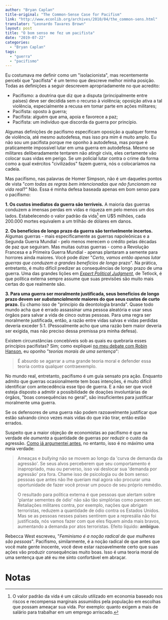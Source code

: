 ```yaml
---
author: "Bryan Caplan"
title-original: "The Common-Sense Case for Pacifism"
link: "http://www.econlib.org/archives/2010/04/the_common-sens.html"
translator: "Leonardo Tavares Brown"
layout: post
title: "O bom senso me fez um pacifista"
date: "2019-07-22"
categories:   
  - "Bryan Caplan"
tags: 
  - "guerra"
  - "pacifismo"
---
```


Eu costumava me definir como um "isolacionista", mas recentemente percebi que "pacifista" é um termo que descreve melhor minha posição. Todas as definições a seguir descrevem apropriadamente no que acredito:

- Pacifismo: a doutrina que diz que a disputa (principalmente entre países) deve ser decidida sem o recurso à violência; oposição ativa a tal violência, especialmente a recusa em tomar parte em ações militares;
- Pacifista: oposto à guerra;
- Pacifista: alguém que ama, apoia e favorece a paz;
- Pacifista: um indivíduo que discorda da guerra por princípio.

Algumas definições de pacifismo especificam oposição a qualquer forma de violência, até mesmo autodefesa, mas isso pra mim é muito amplo. Eu não sou um pacifista porque me oponho à autodefesa, mas porque é praticamente impossível lutar em uma guerra em autodefesa. Mesmo se militares deliberadamente tentarem não atingir civis, eles certamente vão colocar suas vidas em perigo. Se um policial lutar contra o crime da forma como a qual exércitos "civilizados" fazem guerra, nós o colocaríamos na cadeia.

Mas pacifismo, nas palavras de Homer Simpson, não é um daqueles pontos de vista "_com todas as regras bem intencionadas que não funcionam na vida real_?" Não. Essa é minha defesa baseada apenas em bom senso para o pacifismo:

**1. Os custos imediatos da guerra são terríveis.** A maioria das guerras conduzem a imensas perdas em vidas e riqueza em pelo menos um dos lados. Estabelecendo o valor padrão da vida[^1] em U$5 milhões, cada 200.000 mortes equivalem a um trilhão de dólares em danos.

**2. Os benefícios de longo prazo da guerra são terrivelmente incertos.** Algumas guerras - mais especificamente as guerras napoleônicas e a Segunda Guerra Mundial - pelo menos merecem o crédito pelas décadas de paz que seguiram. Mas muitas outras guerras - como a Revolução Francesa e a Primeira Guerra Mundial - apenas plantaram a semente para horrores ainda maiores. Você pode dizer "_Certo, vamos então apenas lutar guerras que conduzem a grandes benefícios de longo_ prazo". Na prática, entretanto, é muito difícil predizer as consequências de longo prazo de uma guerra. Uma das grandes lições em [_Expert Political Judgment_](http://www.econlib.org/archives/2007/12/my_defense_of_e.html), de Tetlock, é que política externa sempre assume que suas previsões são muito mais certas do que realmente são.

**3. Para uma guerra ser moralmente justificada, seus benefícios de longo prazo devem ser _substancialmente_ maiores do que seus custos de curto prazo.** Eu chamo isso de "princípio da deontologia branda". Quase todo mundo acha que é errado assassinar uma pessoa aleatória e usar seus órgãos para salvar a vida de cinco outras pessoas. Para uma regra ser moralmente justificada, então, a razão entre vidas salvas e vidas perdidas deveria exceder 5:1. (Pessoalmente acho que uma razão bem maior deveria ser exigida, mas não preciso dessa premissa pra minha defesa).

Existem circunstâncias concebíveis sob as quais eu quebraria esses princípios pacifistas? Sim; como expliquei [no meu debate com Robin Hanson](http://www.gmu.edu/departments/economics/bcaplan/handeb.htm), eu oponho "_teorias morais de uma sentença_":

> É absurdo se agarrar a uma grande teoria moral e defender essa teoria contra qualquer contraexemplo.

No mundo real, entretanto, pacifismo é um guia sensato pra ação. Enquanto admito que guerras ocasionalmente tem boas intenções, é muito difícil identificar com antecedência esse tipo de guerra. E a não ser que você esteja disposto a admitir a possibilidade de doações involuntárias de órgãos, "boas consequências no geral", são insuficientes para justificar moralmente uma guerra.

Se os defensores de uma guerra não podem razoavelmente justificar que estão salvando cinco vezes mais vidas do que irão tirar, então estão errados.

Suspeito que a maior objeção de economistas ao pacifismo é que na verdade ele _aumenta_ a quantidade de guerras por reduzir o custo da agressão. [Como já argumentei antes](http://econlog.econlib.org/archives/2005/04/why_most_econom.html), no entanto, isso é no máximo uma meia verdade:

> Ameaças e _bullying_ não se movem ao longo da 'curva de demanda da agressão'. Se seus alvos perceberem que seu comportamento é inapropriado, mau ou perverso, isso vai deslocar sua 'demanda por agressão' pra fora. Chame isso de psicologia ou de bom senso: pessoas que antes não lhe queriam mal agora vão procurar uma oportunidade de fazer você provar um pouco de seu próprio remédio.
> 
> O resultado para política externa é que pessoas que alertam sobre 'plantar sementes de ódio' não são tão simplórias como parecem ser. Retaliações militares contra, por exemplo, nações que abrigam terroristas, reduzem a quantidade de ódio contra os Estados Unidos. Mas se as pessoas nesses países sentirem que a represália não foi justificada, nós vamos fazer com que eles fiquem ainda mais bravos, aumentando a demanda por atos terroristas. Efeito líquido: **ambíguo**.

Rebecca West escreveu, "_Feminismo é a noção radical de que mulheres são pessoas_". Pacifismo, similarmente, é a noção radical de que antes que você mate gente inocente, você deve estar razoavelmente certo que suas ações vão produzir consequências muito boas. Isso é uma teoria moral de uma sentença que até eu me sinto confortável em abraçar.

# Notas

[^1]: O valor padrão da vida é um cálculo utilizado em economia baseado nos riscos e recompensa marginais assumidos pela população em escolhas que possam ameaçar sua vida. Por exemplo: quanto exigem a mais de salário para trabalhar em um emprego arriscado.
